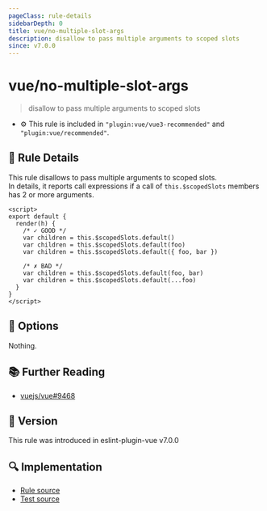 ```yaml
---
pageClass: rule-details
sidebarDepth: 0
title: vue/no-multiple-slot-args
description: disallow to pass multiple arguments to scoped slots
since: v7.0.0
---
```

# vue/no-multiple-slot-args

> disallow to pass multiple arguments to scoped slots

- :gear: This rule is included in `"plugin:vue/vue3-recommended"` and `"plugin:vue/recommended"`.

## :book: Rule Details

This rule disallows to pass multiple arguments to scoped slots.  
In details, it reports call expressions if a call of `this.$scopedSlots` members has 2 or more arguments.

<eslint-code-block :rules="{'vue/no-multiple-slot-args': ['error']}">

```vue
<script>
export default {
  render(h) {
    /* ✓ GOOD */
    var children = this.$scopedSlots.default()
    var children = this.$scopedSlots.default(foo)
    var children = this.$scopedSlots.default({ foo, bar })

    /* ✗ BAD */
    var children = this.$scopedSlots.default(foo, bar)
    var children = this.$scopedSlots.default(...foo)
  }
}
</script>
```

</eslint-code-block>

## :wrench: Options

Nothing.

## :books: Further Reading

- [vuejs/vue#9468](https://github.com/vuejs/vue/issues/9468#issuecomment-462210146)

## :rocket: Version

This rule was introduced in eslint-plugin-vue v7.0.0

## :mag: Implementation

- [Rule source](https://github.com/vuejs/eslint-plugin-vue/blob/master/lib/rules/no-multiple-slot-args.js)
- [Test source](https://github.com/vuejs/eslint-plugin-vue/blob/master/tests/lib/rules/no-multiple-slot-args.js)

